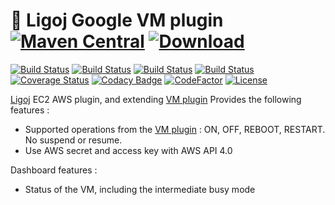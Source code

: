 # :link: Ligoj Google VM plugin [![Maven Central](https://maven-badges.herokuapp.com/maven-central/org.ligoj.plugin/plugin-vm-google/badge.svg)](https://maven-badges.herokuapp.com/maven-central/org.ligoj.plugin/plugin-vm-google) [![Download](https://api.bintray.com/packages/ligoj/maven-repo/plugin-vm-google/images/download.svg) ](https://bintray.com/ligoj/maven-repo/plugin-vm-google/_latestVersion)

[![Build Status](https://travis-ci.org/ligoj/plugin-vm-google.svg?branch=master)](https://travis-ci.org/ligoj/plugin-vm-google)
[![Build Status](https://circleci.com/gh/ligoj/plugin-vm-google.svg?style=svg)](https://circleci.com/gh/ligoj/plugin-vm-google)
[![Build Status](https://semaphoreci.com/api/v1/ligoj/plugin-vm-google/branches/master/shields_badge.svg)](https://semaphoreci.com/ligoj/plugin-vm-google)
[![Build Status](https://ci.appveyor.com/api/projects/status/i916ynpxovg8leek/branch/master?svg=true)](https://ci.appveyor.com/project/ligoj/plugin-vm-google/branch/master)
[![Coverage Status](https://coveralls.io/repos/github/ligoj/plugin-vm-google/badge.svg?branch=master)](https://coveralls.io/github/ligoj/plugin-vm-google?branch=master)
[![Codacy Badge](https://api.codacy.com/project/badge/Grade/9edb019931654796991a4cf807340c97)](https://www.codacy.com/app/ligoj/plugin-vm-google?utm_source=github.com&amp;utm_medium=referral&amp;utm_content=ligoj/plugin-vm-google&amp;utm_campaign=Badge_Grade)
[![CodeFactor](https://www.codefactor.io/repository/github/ligoj/plugin-vm-google/badge)](https://www.codefactor.io/repository/github/ligoj/plugin-vm-google)
[![License](http://img.shields.io/:license-mit-blue.svg)](http://fabdouglas.mit-license.org/)

[Ligoj](https://github.com/ligoj/ligoj) EC2 AWS plugin, and extending [VM plugin](https://github.com/ligoj/plugin-vm)
Provides the following features :
- Supported operations from the [VM plugin](https://github.com/ligoj/plugin-vm) : ON, OFF, REBOOT, RESTART. No suspend or resume.
- Use AWS secret and access key with AWS API 4.0

Dashboard features :
- Status of the VM, including the intermediate busy mode
